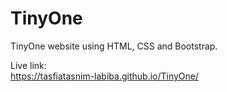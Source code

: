 # TinyOne

TinyOne website using HTML, CSS and Bootstrap.

Live link:  
https://tasfiatasnim-labiba.github.io/TinyOne/
